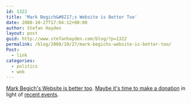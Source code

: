 ```yaml
---
id: 1322
title: 'Mark Begich&#8217;s Website is Better Too'
date: 2008-10-27T17:04:12+00:00
author: Stefan Hayden
layout: post
guid: http://www.stefanhayden.com/blog/?p=1322
permalink: /blog/2008/10/27/mark-begichs-website-is-better-too/
Post:
  - link
categories:
  - politics
  - web
---
```

<a href="http://www.begich.com">Mark Begich's Website is better too</a>. <a href="https://donate.begich.com/page/contribute/cconline?source=actionbar">Maybe it's time to make a donation</a> in light of <a href="http://www.fivethirtyeight.com/2008/10/ted-stevens-found-guilty-on-all-counts.html">recent events</a>.